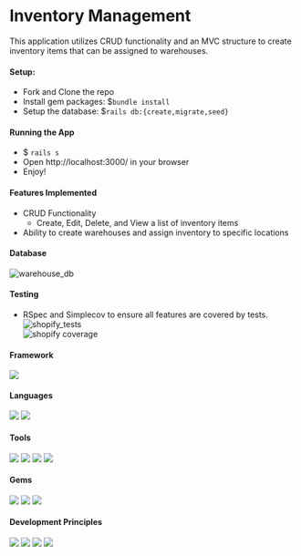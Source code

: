 # Inventory Management

This application utilizes CRUD functionality and an MVC structure to create inventory items that can be assigned to warehouses. 

#### Setup:
* Fork and Clone the repo
* Install gem packages: $`bundle install`
* Setup the database: $`rails db:{create,migrate,seed}`

#### Running the App
* $ `rails s` 
* Open http://localhost:3000/ in your browser
* Enjoy!

#### Features Implemented
  * CRUD Functionality
    * Create, Edit, Delete, and View a list of inventory items
  * Ability to create warehouses and assign inventory to specific locations 

#### Database 
![warehouse_db](https://user-images.githubusercontent.com/84606723/168929662-c3c4d72c-95bb-4d28-852c-35d54369b51f.png)

#### Testing
 * RSpec and Simplecov to ensure all features are covered by tests. <br>
 ![shopify_tests](https://user-images.githubusercontent.com/84606723/168956657-5a0edebe-47eb-4b1d-b170-e17fbf70efe5.png)<br>
 ![shopify coverage](https://user-images.githubusercontent.com/84606723/168956833-2b3e0a7c-f6e8-401b-ac3b-1ebe5734ef0b.png)
 
#### Framework
<p>
  <img src="https://img.shields.io/badge/Ruby%20On%20Rails-b81818.svg?&style=flat&logo=rubyonrails&logoColor=white" />
</p>

#### Languages
<p>
  <img src="https://img.shields.io/badge/Ruby-CC0000.svg?&style=flaste&logo=ruby&logoColor=white" />
  <img src="https://img.shields.io/badge/ActiveRecord-CC0000.svg?&style=flaste&logo=rubyonrails&logoColor=white" />
</p>

#### Tools
<p>
  <img src="https://img.shields.io/badge/Atom-66595C.svg?&style=flaste&logo=atom&logoColor=white" />  
  <img src="https://img.shields.io/badge/Git-F05032.svg?&style=flaste&logo=git&logoColor=white" />
  <img src="https://img.shields.io/badge/GitHub-181717.svg?&style=flaste&logo=github&logoColor=white" />
  <img src="https://img.shields.io/badge/PostgreSQL-4169E1.svg?&style=flaste&logo=postgresql&logoColor=white" />
</p>

#### Gems
<p>
  <img src="https://img.shields.io/badge/rspec--rails-b81818.svg?&style=flaste&logo=rubygems&logoColor=white" />
  <img src="https://img.shields.io/badge/pry-b81818.svg?&style=flaste&logo=rubygems&logoColor=white" />  
  <img src="https://img.shields.io/badge/simplecov-b81818.svg?&style=flaste&logo=rubygems&logoColor=white" />  
</p>

#### Development Principles
<p>
  <img src="https://img.shields.io/badge/OOP-b81818.svg?&style=flaste&logo=OOP&logoColor=white" />
  <img src="https://img.shields.io/badge/TDD-b87818.svg?&style=flaste&logo=TDD&logoColor=white" />
  <img src="https://img.shields.io/badge/MVC-b8b018.svg?&style=flaste&logo=MVC&logoColor=white" />
  <img src="https://img.shields.io/badge/REST-33b818.svg?&style=flaste&logo=REST&logoColor=white" />  
</p>



